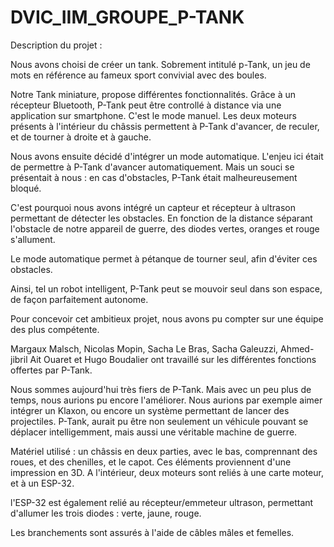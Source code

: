 # DVIC_IIM_GROUPE_P-TANK


Description du projet :

Nous avons choisi de créer un tank. Sobrement intitulé p-Tank, un jeu de mots en référence au fameux sport convivial avec des boules.

Notre Tank miniature, propose différentes fonctionnalités. Grâce à un récepteur Bluetooth, P-Tank peut être controllé à distance via une application sur smartphone. C'est le mode manuel. Les deux moteurs présents à l'intérieur du châssis permettent à P-Tank d'avancer, de reculer, et de tourner à droite et à gauche.

Nous avons ensuite décidé d'intégrer un mode automatique. L'enjeu ici était de permettre à P-Tank d'avancer automatiquement. Mais un souci se présentait à nous : en cas d'obstacles, P-Tank était malheureusement bloqué.

C'est pourquoi nous avons intégré un capteur et récepteur à ultrason permettant de détecter les obstacles. En fonction de la distance séparant l'obstacle de notre appareil de guerre, des diodes vertes, oranges et rouge s'allument.

Le mode automatique permet à pétanque de tourner seul, afin d'éviter ces obstacles.

Ainsi, tel un robot intelligent, P-Tank peut se mouvoir seul dans son espace, de façon parfaitement autonome.


Pour concevoir cet ambitieux projet, nous avons pu compter sur une équipe des plus compétente.

Margaux Malsch, Nicolas Mopin, Sacha Le Bras, Sacha Galeuzzi, Ahmed-jibril Ait Ouaret et Hugo Boudalier ont travaillé sur les différentes fonctions offertes par P-Tank.


Nous sommes aujourd'hui très fiers de P-Tank. Mais avec un peu plus de temps, nous aurions pu encore l'améliorer. Nous aurions par exemple aimer intégrer un Klaxon, ou encore un système permettant de lancer des projectiles. P-Tank, aurait pu être non seulement un véhicule pouvant se déplacer intelligemment, mais aussi une véritable machine de guerre.


Matériel utilisé : un châssis en deux parties, avec le bas, comprennant des roues, et des chenilles, et le capot. Ces éléments proviennent d'une impression en 3D. A l'intérieur, deux moteurs sont reliés à une carte moteur, et à un ESP-32.

l'ESP-32 est également relié au récepteur/emmeteur ultrason, permettant d'allumer les trois diodes : verte, jaune, rouge.

Les branchements sont assurés à l'aide de câbles mâles et femelles.  

